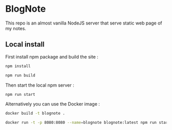 # BlogNote

This repo is an almost vanilla NodeJS server that serve static web page of my notes.

## Local install

First install npm package and build the site :

```bash
npm install

npm run build
```

Then start the local npm server :

```bash
npm run start
```

Alternatively you can use the Docker image :

```bash
docker build -t blognote .

docker run -t -p 8080:8080 --name=blognote blognote:latest npm run start
```
